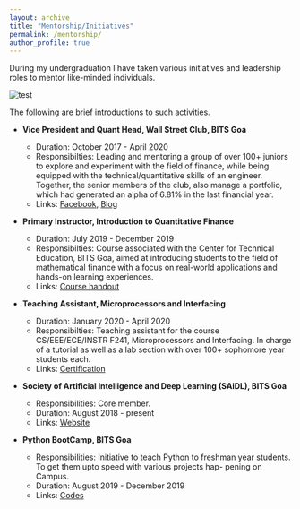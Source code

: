 ```yaml
---
layout: archive
title: "Mentorship/Initiatives"
permalink: /mentorship/
author_profile: true
---
```


During my undergraduation I have taken various initiatives and leadership roles to mentor like-minded individuals.

![test](https://github.com/sauradefy99/sauradefy99.github.io/blob/master/images/lect.jpg)




The following are brief introductions to such activities.

* **Vice President and Quant Head, Wall Street Club, BITS Goa**
  * Duration: October 2017 - April 2020
  * Responsibilties: Leading and mentoring a group of over 100+ juniors to explore and experiment with the field of finance, while being equipped with the technical/quantitative skills of an engineer. Together, the senior members of the club, also manage a portfolio, which had generated an alpha of 6.81% in the last financial year.
  * Links: [Facebook](https://www.facebook.com/wsc.bitsgoa), [Blog](https://medium.com/the-new-daily)

* **Primary Instructor, Introduction to Quantitative Finance**
  * Duration: July 2019 - December 2019
  * Responsibilties: Course associated with the Center for Technical Education, BITS Goa, aimed at introducing students to the
field of mathematical finance with a focus on real-world applications and hands-on learning experiences.
  * Links: [Course handout](https://docs.google.com/document/d/1gTUGB2W3mXV64XPHh7DZFhojVgTo7pZWm-SGHZGkXBU/edit?usp=sharing)

* **Teaching Assistant, Microprocessors and Interfacing**
  * Duration: January 2020 - April 2020
  * Responsibilties: Teaching assistant for the course CS/EEE/ECE/INSTR F241, Microprocessors and Interfacing. In charge of a
tutorial as well as a lab section with over 100+ sophomore year students each.
  * Links: [Certification]()
  
* **Society of Artificial Intelligence and Deep Learning (SAiDL), BITS Goa**
  * Responsibilities: Core member.
  * Duration: August 2018 - present
  * Links: [Website](https://www.saidl.in/)
  
* **Python BootCamp, BITS Goa**
  * Responsibilities: Initiative to teach Python to freshman year students. To get them upto speed with various projects hap-
pening on Campus.
  * Duration: August 2019 - December 2019
  * Links: [Codes](https://github.com/SforAiDl/Bootcamp)
